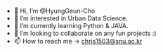- 👋 Hi, I’m @HyungGeun-Cho
- 👀 I’m interested in Urban Data Science.
- 🌱 I’m currently learning Python & JAVA.
- 💞️ I’m looking to collaborate on any fun projects :)
- 📫 How to reach me -> chris1503@snu.ac.kr

<!---
HyungGeun-Cho/HyungGeun-Cho is a ✨ special ✨ repository because its `README.md` (this file) appears on your GitHub profile.
You can click the Preview link to take a look at your changes.
--->

